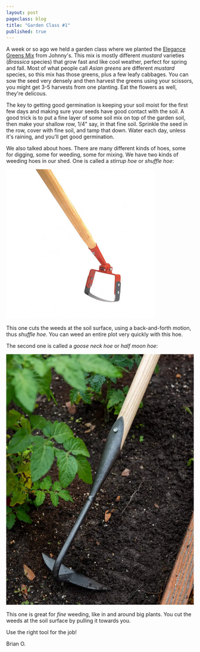 ```yaml
---
layout: post
pageclass: blog
title: "Garden Class #1"
published: true
---
```

A week or so ago we held a garden class where we planted the [Elegance Greens Mix](https://www.johnnyseeds.com/vegetables/greens/greens-mixes/elegance-greens-mix-vegetable-seed-653.html) from Johnny's. This mix is mostly different *mustard* varieties (*Brassica* species) that grow fast and like cool weather, perfect for spring and fall.
Most of what people call *Asian greens* are different *mustard* species, so this mix has those greens, plus a few
leafy cabbages. You can sow the seed very densely and then harvest the greens using your scissors, you might get
3-5 harvests from one planting. Eat the flowers as well, they're delicous.

The key to getting good germination is keeping your soil moist for the first few days and making sure your seeds have good contact with the soil. A good trick is to put a fine layer of some soil mix on top of the garden soil, then make
your shallow row, 1/4" say, in that fine soil. Sprinkle the seed in the row, cover with fine soil, and tamp that
down. Water each day, unless it's raining, and you'll get good germination.

We also talked about hoes. There are many different kinds of hoes, some for digging, some for weeding, some for
mixing. We have two kinds of weeding hoes in our shed. One is called a *stirrup hoe* or *shuffle hoe*:

![stirrup hoe](/images/instirrup-hoe.jpg)

This one cuts the weeds at the soil surface, using a back-and-forth motion, thus *shuffle hoe*. You can weed an
entire plot very quickly with this hoe.

The second one is called a *goose neck hoe* or *half moon hoe*:

![goose neck hoe](/images/goose-neck-hoe.webp)

This one is great for *fine* weeding, like in and around big plants. You cut the weeds at the soil surface
by pulling it towards you.

Use the right tool for the job!

Brian O.
